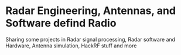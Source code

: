 # Radar Engineering, Antennas, and Software defind Radio 
Sharing some projects in Radar signal processing, Radar software and Hardware, Antenna simulation, HackRF stuff and more
